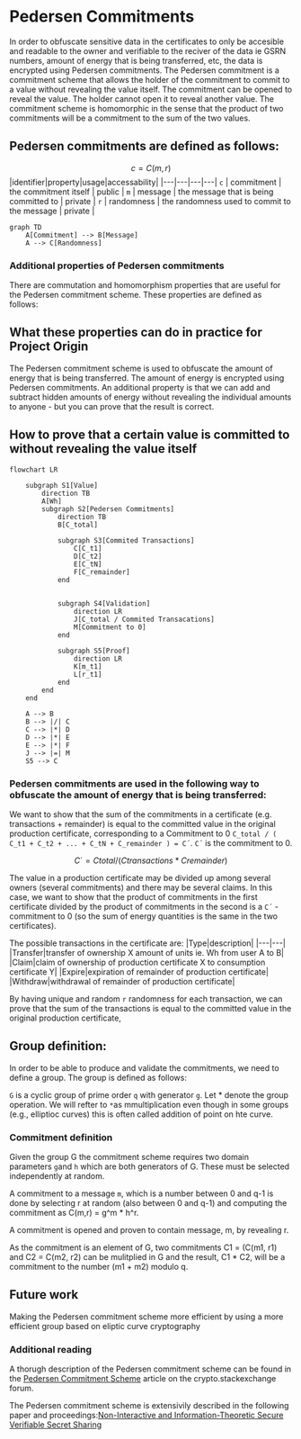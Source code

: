 # Pedersen Commitments

In order to obfuscate sensitive data in the certificates to only be accesible and readable to the owner and verifiable to the reciver of the data ie GSRN numbers, amount of energy that is being transferred, etc, the data is encrypted using Pedersen commitments. The Pedersen commitment is a commitment scheme that allows the holder of the commitment to commit to a value without revealing the value itself. The commitment can be opened to reveal the value. The holder cannot open it to reveal another value. The commitment scheme is homomorphic in the sense that the product of two commitments will be a commitment to the sum of the two values.

## Pedersen commitments are defined as follows:
$$c=C(m,r)$$
|identifier|property|usage|accessability|
|---|---|---|---|
`c` | commitment | the commitment itself | public |
`m` | message | the message that is being committed to | private |
`r` | randomness | the randomness used to commit to the message | private |

```mermaid
graph TD
    A[Commitment] --> B[Message]
    A --> C[Randomness]
```

### Additional properties of Pedersen commitments
There are commutation and homomorphism properties that are useful for the Pedersen commitment scheme. These properties are defined as follows:


## What these properties can do in practice for Project Origin
The Pedersen commitment scheme is used to obfuscate the amount of energy that is being transferred. The amount of energy is encrypted using Pedersen commitments. An additional property is that we can add and subtract hidden amounts of energy without revealing the individual amounts to anyone - but you can prove that the result is correct.

## How to prove that a certain value is committed to without revealing the value itself
```mermaid
flowchart LR

    subgraph S1[Value]
        direction TB
        A[Wh] 
        subgraph S2[Pedersen Commitments]
            direction TB
            B[C_total]
            
            subgraph S3[Commited Transactions]
                C[C_t1]
                D[C_t2]
                E[C_tN]
                F[C_remainder]
            end
            
            
            subgraph S4[Validation]
                direction LR
                J[C_total / Commited Transacations]
                M[Commitment to 0]
            end

            subgraph S5[Proof]
                direction LR
                K[m_t1]
                L[r_t1]
            end
        end
    end

    A --> B
    B --> |/| C
    C --> |*| D
    D --> |*| E
    E --> |*| F
    J --> |=| M
    S5 --> C
```

### Pedersen commitments are used in the following way to obfuscate the amount of energy that is being transferred:
We want to show that the sum of the commitments in a certificate (e.g. transactions + remainder) is equal to the committed value in the original production certificate, corresponding to a Commitment to 0 `C_total / ( C_t1 + C_t2 + ... + C_tN + C_remainder ) = C´`. `C´` is the commitment to 0.

$$C´= Ctotal / (Ctransactions * Cremainder)$$ 

The value in a production certificate may be divided up among several owners (several commitments) and there may be several claims. In this case, we want to show that the product of commitments in the first certificate divided by the product of commitments in the second is a `C´` - commitment to 0 (so the sum of energy quantities is the same in the two certificates).

The possible transactions in the certificate are:
|Type|description|
|---|---|
|Transfer|transfer of ownership X amount of units ie. Wh from user A to B|
|Claim|claim of ownership of production certificate X to consumption certificate Y|
|Expire|expiration of remainder of production certificate|
|Withdraw|withdrawal of remainder of production certificate|

By having unique and random `r` randomness for each transaction, we can prove that the sum of the transactions is equal to the committed value in the original production certificate,

## Group definition:
In order to be able to produce and validate the commitments, we need to define a group. The group is defined as follows:

`G` is a cyclic group of prime order `q` with generator `g`. Let * denote the group operation. We will refter to `*`as mmultiplication even though in some groups (e.g., elliptioc curves) this is often called addition of point on hte curve.

### Commitment definition
Given the group G the commitment scheme requires two domain parameters `g`and `h` which are both generators of G. These must be selected independently at random.

A commitment to a message `m`, which is a number between 0 and q-1 is done by selecting r at random (also between 0 and q-1) and computing the commitment as C(m,r) = g^m * h^r.

A commitment is opened and proven to contain message, m, by revealing r.

As the commitment is an element of G, two commitments C1 = (C(m1, r1) and C2 = C(m2, r2) can be mulitplied in G and the result, C1 * C2, will be a commitment to the number (m1 + m2) modulo q.


## Future work
Making the Pedersen commitment scheme more efficient by using a more efficient group based on eliptic curve cryptography

### Additional reading
A thorugh description of the Pedersen commitment scheme can be found in the [Pedersen Commitment Scheme](https://crypto.stackexchange.com/questions/64437/what-is-a-pedersen-commitment) article on the crypto.stackexchange forum.

The Pedersen commitment scheme is extensivily described in the following paper and proceedings:[Non-Interactive and Information-Theoretic Secure Verifiable Secret Sharing](https://rdcu.be/cWS5M)
